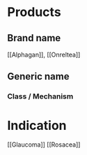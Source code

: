 # Products

## Brand name
[[Alphagan]], [[Onreltea]]

## Generic name


### Class / Mechanism


# Indication
[[Glaucoma]]
[[Rosacea]]



